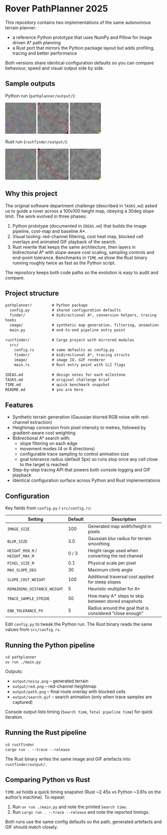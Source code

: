 # Rover PathPlanner 2025

This repository contains two implementations of the same autonomous terrain planner:
* a reference Python prototype that uses NumPy and Pillow for image driven A* path planning
* a Rust port that mirrors the Python package layout but adds profiling, tracing and better performance

Both versions share identical configuration defaults so you can compare behaviour, speed and visual output side by side.

## Sample outputs

Python run (`pathplanner/output/`):

![Generated terrain](pathplanner/output/noisy.png)
![Path overlay](pathplanner/output/path.png)
![Search animation](pathplanner/output/search.gif)

Rust run (`rustfinder/output/`):

![Generated terrain (Rust)](rustfinder/output/noisy.png)
![Path overlay (Rust)](rustfinder/output/path.png)
![Search animation (Rust)](rustfinder/output/search.gif)

## Why this project

The original software department challenge (described in `TASKS.md`) asked us to guide a rover across a 100x100 height map, obeying a 30deg slope limit. The work evolved in three phases:
1. Python prototype (documented in `IDEAS.md`) that builds the image pipeline, cost-map and baseline A*.
2. Visual tooling: red-channel filtering, cost heat map, blocked cell overlays and animated GIF playback of the search.
3. Rust rewrite that keeps the same architecture, then layers in bidirectional A* with slope-aware cost scaling, sampling controls and end-point tolerance. Benchmarks in `TIME.md` show the Rust binary running roughly twice as fast as the Python script.

The repository keeps both code paths so the evolution is easy to audit and compare.

## Project structure

```
pathplanner/         # Python package
  config.py          # shared configuration defaults
  finder/            # bidirectional A*, conversion helpers, tracing hooks
  image/             # synthetic map generation, filtering, animation
  main.py            # end-to-end pipeline entry point

rustfinder/          # Cargo project with mirrored modules
  src/
    config.rs        # same defaults as config.py
    finder/          # bidirectional A*, tracing structs
    image/           # image IO, GIF renderer
    main.rs          # Rust entry point with CLI flags

IDEAS.md             # design notes for each milestone
TASKS.md             # original challenge brief
TIME.md              # quick benchmark snapshot
README.md            # you are here
```

## Features

* Synthetic terrain generation (Gaussian blurred RGB noise with red-channel extraction)
* Heightmap conversion from pixel intensity to metres, followed by gradient-aware cost weighting
* Bidirectional A* search with:
  * slope filtering on each edge
  * movement modes (4 or 8 directions)
  * configurable trace sampling to control animation size
  * goal tolerance radius (default 5px) so runs stop once any cell close to the target is reached
* Step-by-step tracing API that powers both console logging and GIF playback
* Identical configuration surface across Python and Rust implementations

## Configuration

Key fields from `config.py` / `src/config.rs`:

| Setting | Default | Description |
| --- | --- | --- |
| `IMAGE_SIZE` | 100 | Generated map width/height in pixels |
| `BLUR_SIZE` | 3.0 | Gaussian blur radius for terrain smoothing |
| `HEIGHT_MIN_M` / `HEIGHT_MAX_M` | 0 / 3 | Height range used when converting the red channel |
| `PIXEL_SIZE_M` | 0.1 | Physical scale per pixel |
| `MAX_SLOPE_DEG` | 30 | Maximum climb angle |
| `SLOPE_COST_WEIGHT` | 100 | Additional traversal cost applied for steep slopes |
| `REMAINING_DISTANCE_WEIGHT` | 5 | Heuristic multiplier for A* |
| `TRACE_SAMPLE_STRIDE` | 50 | How many A* steps to skip between stored snapshots |
| `END_TOLERANCE_PX` | 5 | Radius around the goal that is considered “close enough” |

Edit `config.py` to tweak the Python run. The Rust binary reads the same values from `src/config.rs`.

## Running the Python pipeline

```
cd pathplanner
uv run ./main.py
```

Outputs:
* `output/noisy.png` – generated terrain
* `output/red.png` – red-channel heightmap
* `output/path.png` – final route overlay with blocked cells
* `output/search.gif` – search animation (only when trace samples are captured)

Console output lists timing (`Search time`, `Total pipeline time`) for quick iteration.

## Running the Rust pipeline

```
cd rustfinder
cargo run . --trace --release
```

The Rust binary writes the same image and GIF artefacts into `rustfinder/output/`.

## Comparing Python vs Rust

`TIME.md` holds a quick timing snapshot (Rust ~2.45s vs Python ~3.81s on the author’s machine). To repeat:
1. Run `uv run ./main.py` and note the printed `Search time`.
2. Run `cargo run . --trace --release` and note the reported timings.

Both runs use the same config defaults so the path, generated artefacts and GIF should match closely.